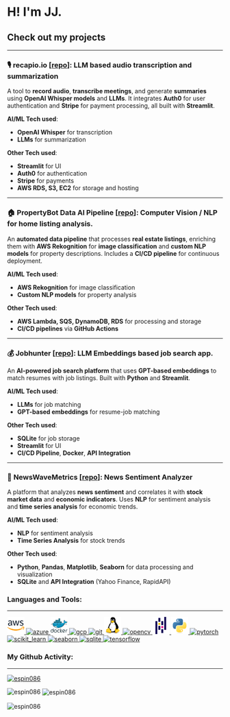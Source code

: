 # H! I'm JJ.


## Check out my projects 
---

### 🎙️ **recapio.io** [[repo](https://github.com/AI-Solutions-Lab-LLC/recapio.io)]:  LLM based audio transcription and summarization  
A tool to **record audio**, **transcribe meetings**, and generate **summaries** using **OpenAI Whisper models** and **LLMs**. It integrates **Auth0** for user authentication and **Stripe** for payment processing, all built with **Streamlit**.

**AI/ML Tech used**:
- **OpenAI Whisper** for transcription
- **LLMs** for summarization

**Other Tech used**:
- **Streamlit** for UI
- **Auth0** for authentication
- **Stripe** for payments
- **AWS RDS, S3, EC2** for storage and hosting

---

### 🏠 **PropertyBot Data AI Pipeline** [[repo](https://github.com/propertybot/data-pipeline)]:  Computer Vision / NLP for home listing analysis.
An **automated data pipeline** that processes **real estate listings**, enriching them with **AWS Rekognition** for **image classification** and **custom NLP models** for property descriptions. Includes a **CI/CD pipeline** for continuous deployment.

**AI/ML Tech used**:
- **AWS Rekognition** for image classification
- **Custom NLP models** for property analysis

**Other Tech used**:
- **AWS Lambda, SQS, DynamoDB, RDS** for processing and storage
- **CI/CD pipelines** via **GitHub Actions**

---

### 💰 **Jobhunter** [[repo](https://github.com/espin086/GPT-Jobhunter)]:  LLM Embeddings based job search app.
An **AI-powered job search platform** that uses **GPT-based embeddings** to match resumes with job listings. Built with **Python** and **Streamlit**.

**AI/ML Tech used**:
- **LLMs** for job matching
- **GPT-based embeddings** for resume-job matching

**Other Tech used**:
- **SQLite** for job storage
- **Streamlit** for UI
- **CI/CD Pipeline**, **Docker**, **API Integration**

---

### 📰 **NewsWaveMetrics** [[repo](https://github.com/espin086/NewsWaveMetrics)]:  News Sentiment Analyzer
A platform that analyzes **news sentiment** and correlates it with **stock market data** and **economic indicators**. Uses **NLP** for sentiment analysis and **time series analysis** for economic trends.

**AI/ML Tech used**:
- **NLP** for sentiment analysis
- **Time Series Analysis** for stock trends

**Other Tech used**:
- **Python**, **Pandas**, **Matplotlib**, **Seaborn** for data processing and visualization
- **SQLite** and **API Integration** (Yahoo Finance, RapidAPI)


<h3 align="left">Languages and Tools:</h3>

---

<p align="left"> <a href="https://aws.amazon.com" target="_blank" rel="noreferrer"> <img src="https://raw.githubusercontent.com/devicons/devicon/master/icons/amazonwebservices/amazonwebservices-original-wordmark.svg" alt="aws" width="40" height="40"/> </a> <a href="https://azure.microsoft.com/en-in/" target="_blank" rel="noreferrer"> <img src="https://www.vectorlogo.zone/logos/microsoft_azure/microsoft_azure-icon.svg" alt="azure" width="40" height="40"/> </a> <a href="https://www.docker.com/" target="_blank" rel="noreferrer"> <img src="https://raw.githubusercontent.com/devicons/devicon/master/icons/docker/docker-original-wordmark.svg" alt="docker" width="40" height="40"/> </a> <a href="https://cloud.google.com" target="_blank" rel="noreferrer"> <img src="https://www.vectorlogo.zone/logos/google_cloud/google_cloud-icon.svg" alt="gcp" width="40" height="40"/> </a> <a href="https://git-scm.com/" target="_blank" rel="noreferrer"> <img src="https://www.vectorlogo.zone/logos/git-scm/git-scm-icon.svg" alt="git" width="40" height="40"/> </a> <a href="https://www.linux.org/" target="_blank" rel="noreferrer"> <img src="https://raw.githubusercontent.com/devicons/devicon/master/icons/linux/linux-original.svg" alt="linux" width="40" height="40"/> </a> <a href="https://opencv.org/" target="_blank" rel="noreferrer"> <img src="https://www.vectorlogo.zone/logos/opencv/opencv-icon.svg" alt="opencv" width="40" height="40"/> </a> <a href="https://pandas.pydata.org/" target="_blank" rel="noreferrer"> <img src="https://raw.githubusercontent.com/devicons/devicon/2ae2a900d2f041da66e950e4d48052658d850630/icons/pandas/pandas-original.svg" alt="pandas" width="40" height="40"/> </a> <a href="https://www.python.org" target="_blank" rel="noreferrer"> <img src="https://raw.githubusercontent.com/devicons/devicon/master/icons/python/python-original.svg" alt="python" width="40" height="40"/> </a> <a href="https://pytorch.org/" target="_blank" rel="noreferrer"> <img src="https://www.vectorlogo.zone/logos/pytorch/pytorch-icon.svg" alt="pytorch" width="40" height="40"/> </a> <a href="https://scikit-learn.org/" target="_blank" rel="noreferrer"> <img src="https://upload.wikimedia.org/wikipedia/commons/0/05/Scikit_learn_logo_small.svg" alt="scikit_learn" width="40" height="40"/> </a> <a href="https://seaborn.pydata.org/" target="_blank" rel="noreferrer"> <img src="https://seaborn.pydata.org/_images/logo-mark-lightbg.svg" alt="seaborn" width="40" height="40"/> </a> <a href="https://www.sqlite.org/" target="_blank" rel="noreferrer"> <img src="https://www.vectorlogo.zone/logos/sqlite/sqlite-icon.svg" alt="sqlite" width="40" height="40"/> </a> <a href="https://www.tensorflow.org" target="_blank" rel="noreferrer"> <img src="https://www.vectorlogo.zone/logos/tensorflow/tensorflow-icon.svg" alt="tensorflow" width="40" height="40"/> </a> </p>



<h3 align="left">My Github Activity:</h3>

---

<p align="left"> <a href="https://github.com/ryo-ma/github-profile-trophy"><img src="https://github-profile-trophy.vercel.app/?username=espin086" alt="espin086" /></a> </p>

<p align="left">
</p>



<p><img align="left" src="https://github-readme-stats.vercel.app/api/top-langs?username=espin086&show_icons=true&locale=en&layout=compact" alt="espin086" /></p>

<p>&nbsp;<img align="center" src="https://github-readme-stats.vercel.app/api?username=espin086&show_icons=true&locale=en" alt="espin086" /></p>

<p><img align="center" src="https://github-readme-streak-stats.herokuapp.com/?user=espin086&" alt="espin086" /></p>
